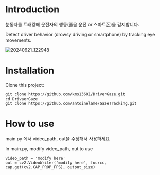 # Introduction
눈동자를 트래킹해 운전자의 행동(졸음 운전 or 스마트폰)을 감지합니다.

Detect driver behavior (drowsy driving or smartphone) by tracking eye movements.

![20240621_122948](https://github.com/kms13601/Detecting-driver-behavior-with-eye-tracking/assets/150672183/eeebf6bd-fedf-4f4b-b4fc-ef8bf2ecc307)

# Installation
Clone this project:

    git clone https://github.com/kms13601/DriverGaze.git
    cd DrivaerGaze
    git clone https://github.com/antoinelame/GazeTracking.git

# How to use
main.py 에서 video_path, out을 수정해서 사용하세요

In main.py, modify video_path, out to use

    video_path = 'modify here'
    out = cv2.VideoWriter('modify here', fourcc, cap.get(cv2.CAP_PROP_FPS), output_size)
